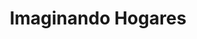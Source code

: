 ---
title: "Imaginando Hogares"
url: /san-lorenzo-de-el-escorial/imaginando-hogares/
shop: Immobilien
---